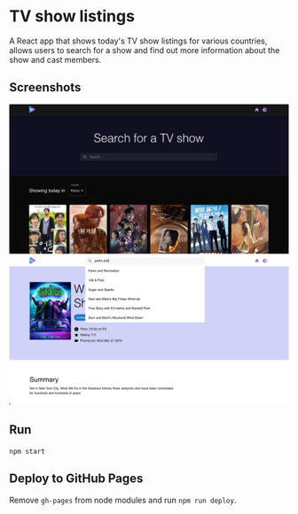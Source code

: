 # TV show listings
A React app that shows today's TV show listings for various countries, allows users to search for a show and find out more information about the show and cast members.

## Screenshots
![Home](src/images/tv-home.jpg)
![Search](src/images/tv-light-search.jpg)

## Run
`npm start`

## Deploy to GitHub Pages
Remove `gh-pages` from node modules and run `npm run deploy`.
